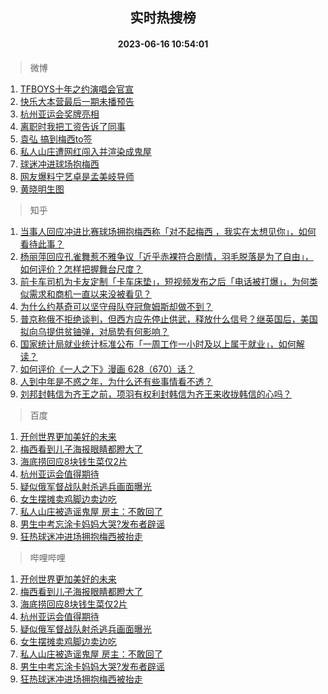 <div align="center"><h2>实时热搜榜</h2><h4>2023-06-16 10:54:01</h4></div>

> 微博  

1. [TFBOYS十年之约演唱会官宣](https://s.weibo.com/weibo?q=%23TFBOYS%E5%8D%81%E5%B9%B4%E4%B9%8B%E7%BA%A6%E6%BC%94%E5%94%B1%E4%BC%9A%E5%AE%98%E5%AE%A3%23&t=31&band_rank=1&Refer=top)<br />
2. [快乐大本营最后一期未播预告](https://s.weibo.com/weibo?q=%23%E5%BF%AB%E4%B9%90%E5%A4%A7%E6%9C%AC%E8%90%A5%E6%9C%80%E5%90%8E%E4%B8%80%E6%9C%9F%E6%9C%AA%E6%92%AD%E9%A2%84%E5%91%8A%23&t=31&band_rank=2&Refer=top)<br />
3. [杭州亚运会奖牌亮相](https://s.weibo.com/weibo?q=%23%E6%9D%AD%E5%B7%9E%E4%BA%9A%E8%BF%90%E4%BC%9A%E5%A5%96%E7%89%8C%E4%BA%AE%E7%9B%B8%23&t=31&band_rank=3&Refer=top)<br />
4. [离职时我把工资告诉了同事](https://s.weibo.com/weibo?q=%23%E7%A6%BB%E8%81%8C%E6%97%B6%E6%88%91%E6%8A%8A%E5%B7%A5%E8%B5%84%E5%91%8A%E8%AF%89%E4%BA%86%E5%90%8C%E4%BA%8B%23&t=31&band_rank=4&Refer=top)<br />
5. [袁弘 搞到梅西to签](https://s.weibo.com/weibo?q=%E8%A2%81%E5%BC%98%20%E6%90%9E%E5%88%B0%E6%A2%85%E8%A5%BFto%E7%AD%BE&t=31&band_rank=5&Refer=top)<br />
6. [私人山庄遭网红闯入并渲染成鬼屋](https://s.weibo.com/weibo?q=%23%E7%A7%81%E4%BA%BA%E5%B1%B1%E5%BA%84%E9%81%AD%E7%BD%91%E7%BA%A2%E9%97%AF%E5%85%A5%E5%B9%B6%E6%B8%B2%E6%9F%93%E6%88%90%E9%AC%BC%E5%B1%8B%23&t=31&band_rank=6&Refer=top)<br />
7. [球迷冲进球场抱梅西](https://s.weibo.com/weibo?q=%23%E7%90%83%E8%BF%B7%E5%86%B2%E8%BF%9B%E7%90%83%E5%9C%BA%E6%8A%B1%E6%A2%85%E8%A5%BF%23&t=31&band_rank=7&Refer=top)<br />
8. [网友爆料宁艺卓是孟美岐导师](https://s.weibo.com/weibo?q=%23%E7%BD%91%E5%8F%8B%E7%88%86%E6%96%99%E5%AE%81%E8%89%BA%E5%8D%93%E6%98%AF%E5%AD%9F%E7%BE%8E%E5%B2%90%E5%AF%BC%E5%B8%88%23&t=31&band_rank=8&Refer=top)<br />
9. [黄晓明生图](https://s.weibo.com/weibo?q=%E9%BB%84%E6%99%93%E6%98%8E%E7%94%9F%E5%9B%BE&t=31&band_rank=9&Refer=top)<br />

> 知乎  

1. [当事人回应冲进比赛球场拥抱梅西称「对不起梅西 ，我实在太想见你」，如何看待此事？](https://www.zhihu.com/question/606862192)<br />
2. [杨丽萍回应孔雀舞惹不雅争议「近乎赤裸符合剧情，羽毛脱落是为了自由」，如何评价？怎样把握舞台尺度？](https://www.zhihu.com/question/606793449)<br />
3. [前卡车司机为卡友定制「卡车床垫」，短视频发布之后「电话被打爆」，为何类似需求和商机一直以来没被看见？](https://www.zhihu.com/question/606211544)<br />
4. [为什么约基奇可以坚守母队夺冠詹姆斯却做不到？](https://www.zhihu.com/question/606336279)<br />
5. [普京称俄不拒绝谈判，但西方应先停止供武，释放什么信号？继英国后，美国拟向乌提供贫铀弹，对局势有何影响？](https://www.zhihu.com/question/606715673)<br />
6. [国家统计局就业统计标准公布「一周工作一小时及以上属于就业」，如何解读？](https://www.zhihu.com/question/606913407)<br />
7. [如何评价《一人之下》漫画 628（670）话？](https://www.zhihu.com/question/606881931)<br />
8. [人到中年是不惑之年，为什么还有些事情看不透？](https://www.zhihu.com/question/598490389)<br />
9. [刘邦封韩信为齐王之前，项羽有权利封韩信为齐王来收拢韩信的心吗？](https://www.zhihu.com/question/597342884)<br />

> 百度  

1. [开创世界更加美好的未来](https://www.baidu.com/s?wd=%E5%BC%80%E5%88%9B%E4%B8%96%E7%95%8C%E6%9B%B4%E5%8A%A0%E7%BE%8E%E5%A5%BD%E7%9A%84%E6%9C%AA%E6%9D%A5&sa=fyb_news&rsv_dl=fyb_news)<br />
2. [梅西看到儿子海报眼睛都瞪大了](https://www.baidu.com/s?wd=%E6%A2%85%E8%A5%BF%E7%9C%8B%E5%88%B0%E5%84%BF%E5%AD%90%E6%B5%B7%E6%8A%A5%E7%9C%BC%E7%9D%9B%E9%83%BD%E7%9E%AA%E5%A4%A7%E4%BA%86&sa=fyb_news&rsv_dl=fyb_news)<br />
3. [海底捞回应8块钱生菜仅2片](https://www.baidu.com/s?wd=%E6%B5%B7%E5%BA%95%E6%8D%9E%E5%9B%9E%E5%BA%948%E5%9D%97%E9%92%B1%E7%94%9F%E8%8F%9C%E4%BB%852%E7%89%87&sa=fyb_news&rsv_dl=fyb_news)<br />
4. [杭州亚运会值得期待](https://www.baidu.com/s?wd=%E6%9D%AD%E5%B7%9E%E4%BA%9A%E8%BF%90%E4%BC%9A%E5%80%BC%E5%BE%97%E6%9C%9F%E5%BE%85&sa=fyb_news&rsv_dl=fyb_news)<br />
5. [疑似俄军督战队射杀逃兵画面曝光](https://www.baidu.com/s?wd=%E7%96%91%E4%BC%BC%E4%BF%84%E5%86%9B%E7%9D%A3%E6%88%98%E9%98%9F%E5%B0%84%E6%9D%80%E9%80%83%E5%85%B5%E7%94%BB%E9%9D%A2%E6%9B%9D%E5%85%89&sa=fyb_news&rsv_dl=fyb_news)<br />
6. [女生摆摊卖鸡脚边卖边吃](https://www.baidu.com/s?wd=%E5%A5%B3%E7%94%9F%E6%91%86%E6%91%8A%E5%8D%96%E9%B8%A1%E8%84%9A%E8%BE%B9%E5%8D%96%E8%BE%B9%E5%90%83&sa=fyb_news&rsv_dl=fyb_news)<br />
7. [私人山庄被造谣鬼屋 房主：不敢回了](https://www.baidu.com/s?wd=%E7%A7%81%E4%BA%BA%E5%B1%B1%E5%BA%84%E8%A2%AB%E9%80%A0%E8%B0%A3%E9%AC%BC%E5%B1%8B+%E6%88%BF%E4%B8%BB%EF%BC%9A%E4%B8%8D%E6%95%A2%E5%9B%9E%E4%BA%86&sa=fyb_news&rsv_dl=fyb_news)<br />
8. [男生中考忘涂卡妈妈大哭?发布者辟谣](https://www.baidu.com/s?wd=%E7%94%B7%E7%94%9F%E4%B8%AD%E8%80%83%E5%BF%98%E6%B6%82%E5%8D%A1%E5%A6%88%E5%A6%88%E5%A4%A7%E5%93%AD%3F%E5%8F%91%E5%B8%83%E8%80%85%E8%BE%9F%E8%B0%A3&sa=fyb_news&rsv_dl=fyb_news)<br />
9. [狂热球迷冲进场拥抱梅西被抬走](https://www.baidu.com/s?wd=%E7%8B%82%E7%83%AD%E7%90%83%E8%BF%B7%E5%86%B2%E8%BF%9B%E5%9C%BA%E6%8B%A5%E6%8A%B1%E6%A2%85%E8%A5%BF%E8%A2%AB%E6%8A%AC%E8%B5%B0&sa=fyb_news&rsv_dl=fyb_news)<br />

> 哔哩哔哩  

1. [开创世界更加美好的未来](https://www.baidu.com/s?wd=%E5%BC%80%E5%88%9B%E4%B8%96%E7%95%8C%E6%9B%B4%E5%8A%A0%E7%BE%8E%E5%A5%BD%E7%9A%84%E6%9C%AA%E6%9D%A5&sa=fyb_news&rsv_dl=fyb_news)<br />
2. [梅西看到儿子海报眼睛都瞪大了](https://www.baidu.com/s?wd=%E6%A2%85%E8%A5%BF%E7%9C%8B%E5%88%B0%E5%84%BF%E5%AD%90%E6%B5%B7%E6%8A%A5%E7%9C%BC%E7%9D%9B%E9%83%BD%E7%9E%AA%E5%A4%A7%E4%BA%86&sa=fyb_news&rsv_dl=fyb_news)<br />
3. [海底捞回应8块钱生菜仅2片](https://www.baidu.com/s?wd=%E6%B5%B7%E5%BA%95%E6%8D%9E%E5%9B%9E%E5%BA%948%E5%9D%97%E9%92%B1%E7%94%9F%E8%8F%9C%E4%BB%852%E7%89%87&sa=fyb_news&rsv_dl=fyb_news)<br />
4. [杭州亚运会值得期待](https://www.baidu.com/s?wd=%E6%9D%AD%E5%B7%9E%E4%BA%9A%E8%BF%90%E4%BC%9A%E5%80%BC%E5%BE%97%E6%9C%9F%E5%BE%85&sa=fyb_news&rsv_dl=fyb_news)<br />
5. [疑似俄军督战队射杀逃兵画面曝光](https://www.baidu.com/s?wd=%E7%96%91%E4%BC%BC%E4%BF%84%E5%86%9B%E7%9D%A3%E6%88%98%E9%98%9F%E5%B0%84%E6%9D%80%E9%80%83%E5%85%B5%E7%94%BB%E9%9D%A2%E6%9B%9D%E5%85%89&sa=fyb_news&rsv_dl=fyb_news)<br />
6. [女生摆摊卖鸡脚边卖边吃](https://www.baidu.com/s?wd=%E5%A5%B3%E7%94%9F%E6%91%86%E6%91%8A%E5%8D%96%E9%B8%A1%E8%84%9A%E8%BE%B9%E5%8D%96%E8%BE%B9%E5%90%83&sa=fyb_news&rsv_dl=fyb_news)<br />
7. [私人山庄被造谣鬼屋 房主：不敢回了](https://www.baidu.com/s?wd=%E7%A7%81%E4%BA%BA%E5%B1%B1%E5%BA%84%E8%A2%AB%E9%80%A0%E8%B0%A3%E9%AC%BC%E5%B1%8B+%E6%88%BF%E4%B8%BB%EF%BC%9A%E4%B8%8D%E6%95%A2%E5%9B%9E%E4%BA%86&sa=fyb_news&rsv_dl=fyb_news)<br />
8. [男生中考忘涂卡妈妈大哭?发布者辟谣](https://www.baidu.com/s?wd=%E7%94%B7%E7%94%9F%E4%B8%AD%E8%80%83%E5%BF%98%E6%B6%82%E5%8D%A1%E5%A6%88%E5%A6%88%E5%A4%A7%E5%93%AD%3F%E5%8F%91%E5%B8%83%E8%80%85%E8%BE%9F%E8%B0%A3&sa=fyb_news&rsv_dl=fyb_news)<br />
9. [狂热球迷冲进场拥抱梅西被抬走](https://www.baidu.com/s?wd=%E7%8B%82%E7%83%AD%E7%90%83%E8%BF%B7%E5%86%B2%E8%BF%9B%E5%9C%BA%E6%8B%A5%E6%8A%B1%E6%A2%85%E8%A5%BF%E8%A2%AB%E6%8A%AC%E8%B5%B0&sa=fyb_news&rsv_dl=fyb_news)<br />

